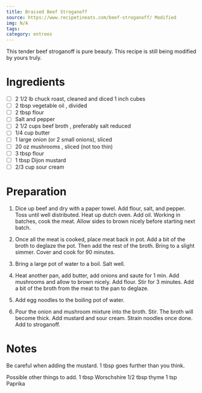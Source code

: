 ```yaml
---
title: Braised Beef Stroganoff
source: https://www.recipetineats.com/beef-stroganoff/ Modified
img: N/A
tags:
category: entrees
---
```


This tender beef stroganoff is pure beauty. This recipe is still being modified by yours truly.

Ingredients
===========

* [ ] 2 1/2 lb chuck roast, cleaned and diced 1 inch cubes
* [ ] 2 tbsp vegetable oil , divided
* [ ] 2 tbsp flour
* [ ] Salt and pepper
* [ ] 2 1/2 cups beef broth , preferably salt reduced
* [ ] 1/4 cup butter
* [ ] 1 large onion (or 2 small onions), sliced
* [ ] 20 oz mushrooms , sliced (not too thin)
* [ ] 3 tbsp flour
* [ ] 1 tbsp Dijon mustard
* [ ] 2/3 cup sour cream

Preparation
===========
1. Dice up beef and dry with a paper towel. Add flour, salt, and pepper. Toss until well distributed. Heat up dutch oven. Add oil. Working in batches, cook the meat. Allow sides to brown nicely before starting next batch.

2. Once all the meat is cooked, place meat back in pot. Add a bit of the broth to deglaze the pot. Then add the rest of the broth. Bring to a slight simmer. Cover and cook for 90 minutes.

3. Bring a large pot of water to a boil. Salt well.

4. Heat another pan, add butter, add onions and saute for 1 min. Add mushrooms and allow to brown nicely. Add flour. Stir for 3 minutes. Add a bit of the broth from the meat to the pan to deglaze.

5. Add egg noodles to the boiling pot of water.

6. Pour the onion and mushroom mixture into the broth. Stir. The broth will become thick. Add mustard and sour cream. Strain noodles once done. Add to stroganoff.

Notes
=====

Be careful when adding the mustard. 1 tbsp goes further than you think.

Possible other things to add.
1 tbsp Worschshire
1/2 tbsp thyme
1 tsp Paprika
